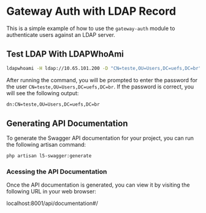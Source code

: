 # Gateway Auth with LDAP Record 

This is a simple example of how to use the `gateway-auth` module to authenticate users against an LDAP server.

## Test LDAP With LDAPWhoAmi

```bash
ldapwhoami -H ldap://10.65.101.200 -D "CN=teste,OU=Users,DC=uefs,DC=br" -x -W
```
After running the command, you will be prompted to enter the password for the user `CN=teste,OU=Users,DC=uefs,DC=br`. If the password is correct, you will see the following output:

```bash
dn:CN=teste,OU=Users,DC=uefs,DC=br
```

## Generating API Documentation

To generate the Swagger API documentation for your project, you can run the following artisan command:

```bash
php artisan l5-swagger:generate
```

### Acessing the API Documentation

Once the API documentation is generated, you can view it by visiting the following URL in your web browser:

localhost:8001/api/documentation#/
